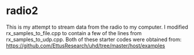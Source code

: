 # radio2

This is my attempt to stream data from the radio to my computer. 
I modified rx_samples_to_file.cpp to contain a few of the lines from rx_samples_to_udp.cpp. 
Both of these starter codes were obtained from: https://github.com/EttusResearch/uhd/tree/master/host/examples
